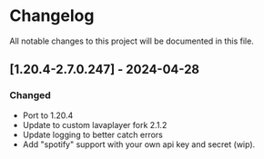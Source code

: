 # Changelog
All notable changes to this project will be documented in this file.

## [1.20.4-2.7.0.247] - 2024-04-28
### Changed
 - Port to 1.20.4
 - Update to custom lavaplayer fork 2.1.2
 - Update logging to better catch errors
 - Add "spotify" support with your own api key and secret (wip).